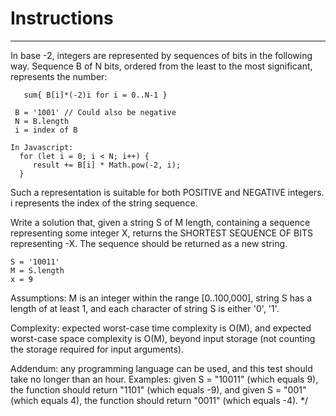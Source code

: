 # Instructions
---
 In base -2, integers are represented by sequences of bits in the following way.
   Sequence B of N bits, ordered from the least to the most significant, represents the number:

```
   sum{ B[i]*(-2)i for i = 0..N-1 }
```

```
 B = '1001' // Could also be negative
 N = B.length
 i = index of B

In Javascript:
  for (let i = 0; i < N; i++) {
     result += B[i] * Math.pow(-2, i);
  }
```

   Such a representation is suitable for both POSITIVE and NEGATIVE integers.
   i represents the index of the string sequence.

   Write a solution that, given a string S of M length, containing a sequence representing some integer X,
   returns the SHORTEST SEQUENCE OF BITS representing -X. The sequence should be returned as a new string.

    S = '10011'
    M = S.length
    x = 9

   Assumptions:
   M is an integer within the range [0..100,000],
   string S has a length of at least 1, and
   each character of string S is either '0', '1'.

   Complexity:
   expected worst-case time complexity is O(M), and
   expected worst-case space complexity is O(M), beyond input storage (not counting the storage required for input arguments).

   Addendum:
   any programming language can be used, and this test should take no longer than an hour.
   Examples:
   given S = "10011" (which equals 9), the function should return "1101" (which equals -9), and
   given S = "001" (which equals 4), the function should return "0011" (which equals -4).
 */

